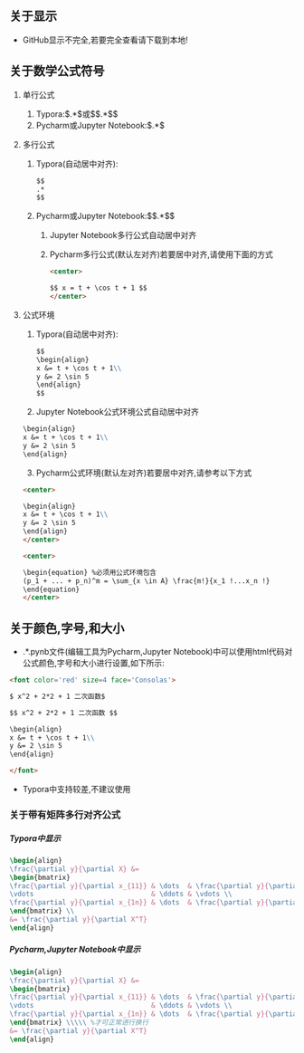 ## 关于显示
* GitHub显示不完全,若要完全查看请下载到本地!

## 关于数学公式符号
1. 单行公式

   1. Typora:\$.*\$或\$\$.\*\$\$
   2. Pycharm或Jupyter Notebook:\$.*\$

2. 多行公式

   1. Typora(自动居中对齐):
      ```markdown
      $$
      .*
      $$
      ```

   2. Pycharm或Jupyter Notebook:\$\$.\*\$\$

      1. Jupyter Notebook多行公式自动居中对齐

      2. Pycharm多行公式(默认左对齐)若要居中对齐,请使用下面的方式  

         ```markdown
         <center>
         
         $$ x = t + \cos t + 1 $$
         </center>
         ```

3. 公式环境

   1. Typora(自动居中对齐):

      ```markdown
      $$
      \begin{align}
      x &= t + \cos t + 1\\
      y &= 2 \sin 5
      \end{align}
      $$
      ```

   2.  Jupyter Notebook公式环境公式自动居中对齐

      ```markdown
      \begin{align}
      x &= t + \cos t + 1\\
      y &= 2 \sin 5
      \end{align}
      ```

   3. Pycharm公式环境(默认左对齐)若要居中对齐,请参考以下方式
	```markdown
	<center>

	\begin{align}
	x &= t + \cos t + 1\\
	y &= 2 \sin 5
	\end{align}
	</center>
	```
	```markdown
	<center>

	\begin{equation} %必须用公式环境包含
	(p_1 + ... + p_n)^m = \sum_{x \in A} \frac{m!}{x_1 !...x_n !} 			p_1^{x_1}...p_n^{x_n}
	\end{equation}
	</center>
	```

## 关于颜色,字号,和大小
* .\*.pynb文件(编辑工具为Pycharm,Jupyter Notebook)中可以使用html代码对公式颜色,字号和大小进行设置,如下所示:
```markdown
<font color='red' size=4 face='Consolas'>

$ x^2 + 2*2 + 1 二次函数$

$$ x^2 + 2*2 + 1 二次函数 $$

\begin{align}
x &= t + \cos t + 1\\
y &= 2 \sin 5
\end{align}

</font>
```
* Typora中支持较差,不建议使用

### 关于带有矩阵多行对齐公式
##### Typora中显示
```Latex
\begin{align}
\frac{\partial y}{\partial X} &= 
\begin{bmatrix}
\frac{\partial y}{\partial x_{11}} & \dots  & \frac{\partial y}{\partial x_{m1}} \\
\vdots                             & \ddots & \vdots \\
\frac{\partial y}{\partial x_{1n}} & \dots  & \frac{\partial y}{\partial x_{mn}} \\
\end{bmatrix} \\
&= \frac{\partial y}{\partial X^T}
\end{align}
```
##### Pycharm,Jupyter Notebook中显示
```Latex
\begin{align}
\frac{\partial y}{\partial X} &= 
\begin{bmatrix}
\frac{\partial y}{\partial x_{11}} & \dots  & \frac{\partial y}{\partial x_{m1}} \\
\vdots                             & \ddots & \vdots \\
\frac{\partial y}{\partial x_{1n}} & \dots  & \frac{\partial y}{\partial x_{mn}} \\
\end{bmatrix} \\\\\ %才可正常进行换行
&= \frac{\partial y}{\partial X^T}
\end{align}
```